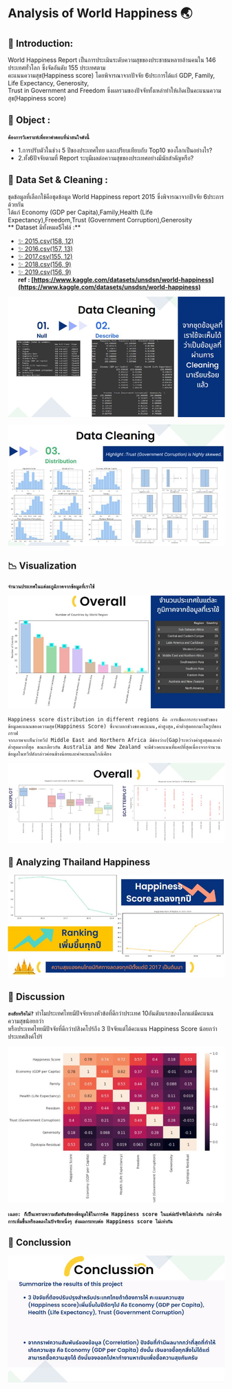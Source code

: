 # Analysis of World Happiness 🌏

## 📂 Introduction: 
  World Happiness Report เป็นการประเมินระดับความสุขของประชาชนหลายล้านคนใน 146 ประเทศทั่วโลก ซึ่งจัดอันดับ 155 ประเทศตาม <br>
  คะแนนความสุข(Happiness score) โดยพิจารณาจากปัจจัย 6ประการได้แก่ GDP, Family, Life Expectancy, Generosity, <br>
  Trust in Government and Freedom ซึ่งผลรวมของปัจจัยทั้งเหล่าทำให้เกิดเป็นคะแนนความสุข(Happiness score) 

## 🚩 Object : 
**`ต้องการวิเคราะห์เพื่อหาคำตอบที่น่าสนใจดังนี้`**<br>
* 1.การปรับตัวในช่วง 5 ปีของประเทศไทย และเปรียบเทียบกับ Top10 ของโลกเป็นอย่างไร?
* 2.ทั้ง6ปัจจัยตามที่ Report ระบุมีผลต่อความสุขของประเทศอย่างมีนัยสำคัญหรือ?

## 📝 Data Set & Cleaning :
ชุดข้อมูลที่เลือกใช้คือชุดข้อมูล World Happiness report 2015 ซึ่งพิจารณาจากปัจจัย 6ประการด้วยกัน<br>
ได้แก่ Economy (GDP per Capita),Family,Health (Life Expectancy),Freedom,Trust (Government Corruption),Generosity<br>
** Dataset มีทั้งหมด5ไฟล์ :** <br>
 - [✨ 2015.csv(158, 12)](https://www.kaggle.com/datasets/unsdsn/world-happiness?select=2015.csv) <br>
 - [✨ 2016.csv(157, 13)](https://www.kaggle.com/datasets/unsdsn/world-happiness?select=2016.csv) <br>
 - [✨ 2017.csv(155, 12)](https://www.kaggle.com/datasets/unsdsn/world-happiness?select=2017.csv) <br>
 - [✨ 2018.csv(156, 9)](https://www.kaggle.com/datasets/unsdsn/world-happiness?select=2018.csv) <br>
 - [✨ 2019.csv(156, 9)](https://www.kaggle.com/datasets/unsdsn/world-happiness?select=2019.csv) <br>
**ref : [https://www.kaggle.com/datasets/unsdsn/world-happiness](https://www.kaggle.com/datasets/unsdsn/world-happiness)**
   
![image](https://github.com/WatcharakorP/DADS5001_Midterm/blob/8b459f2196845663c865d0d39ed366c7f0028a9a/CleaningData.JPG)

![image](https://github.com/WatcharakorP/DADS5001_Midterm/blob/b9b1c4f6036bcda9c5212d42a2bec55fa379d06d/DistributionData.JPG)

## 📉 Visualization

**`จำนวนประเทศในแต่ละภูมิภาคจากข้อมูลที่เราใช้`**

![image](https://github.com/WatcharakorP/DADS5001_Midterm/blob/dcb92e5fc64d7431343ec86e4719a664d70f61ec/Overall-01.JPG)

    Happiness score distribution in different regions คือ การเช็คการกระจายตัวของข้อมูลคะแนนของความสุข(Happiness Score) ซึ่งจะบอกช่วงของคะแนน,ค่าสูงสุด,ค่าต่ำสุดออกมาในรูปของกราฟ
    จากภาพจะเห็นว่าทวีป Middle East and Northern Africa มีช่องว่าง(Gap)ระหว่างค่าสูงสุดและค่าต่ำสุดมากที่สุด ขณะเดียวกัน Australia and New Zealand จะมีช่วงคะแนนที่แคปที่สุดเนื่องจากจำนวนข้อมูลในทวีปดังกล่าวค่อนข้างน้อยและค่าคะแนนใกล้เคียง
![image](https://github.com/WatcharakorP/DADS5001_Midterm/blob/dcb92e5fc64d7431343ec86e4719a664d70f61ec/Overall-02.JPG)

## 🎯 Analyzing Thailand Happiness

![image](https://github.com/WatcharakorP/DADS5001_Midterm/blob/main/AnalyzingThailand.JPG)

## 📣 Discussion
**`สงสัยหรือไม่?`**
ทำไมประเทศไทยมีปัจจัยบางหัวข้อที่ดีกว่าประเทศ 10อันดับแรกของโลกแต่มีคะแนนความสุขน้อยกว่า \
หรือประเทศไทยมีปัจจัยที่ดีกว่าปสิงคโปร์ถึง 3 ปัจจัยแต่ได้คะแนน Happiness Score น้อยกว่าประเทศสิงค์โปร์

![image](https://github.com/WatcharakorP/DADS5001_Midterm/blob/fbb2846df379a5249c427495eee85b6d3826a96c/Correlation.JPG)

**`เฉลย: ก็เป็นเพราะความสัมพันธ์ของข้อมูลใช้ในการคิด Happiness score ในแต่ล่ะปัจจัยไม่เท่ากัน กล่าวคือการเพิ่มขึ้นหรือลดลงในปัจจัยหนึ่งๆ ส่งผลกระทบต่อ Happiness score ไม่เท่ากัน`**

## 	📌 Conclussion

![image](https://github.com/WatcharakorP/DADS5001_Midterm/blob/fbb2846df379a5249c427495eee85b6d3826a96c/Conclussion.JPG)

